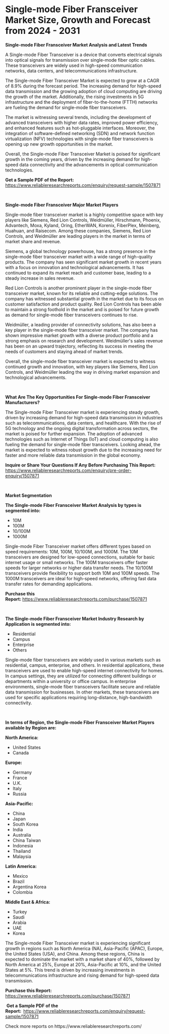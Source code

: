 <p><h1>Single-mode Fiber Fransceiver Market Size, Growth and Forecast from 2024 - 2031</h1></p><p><strong>Single-mode Fiber Fransceiver Market Analysis and Latest Trends</strong></p>
<p><p>A Single-mode Fiber Transceiver is a device that converts electrical signals into optical signals for transmission over single-mode fiber optic cables. These transceivers are widely used in high-speed communication networks, data centers, and telecommunications infrastructure.</p><p>The Single-mode Fiber Transceiver Market is expected to grow at a CAGR of 8.9% during the forecast period. The increasing demand for high-speed data transmission and the growing adoption of cloud computing are driving the growth of the market. Additionally, the rising investments in 5G infrastructure and the deployment of fiber-to-the-home (FTTH) networks are fueling the demand for single-mode fiber transceivers.</p><p>The market is witnessing several trends, including the development of advanced transceivers with higher data rates, improved power efficiency, and enhanced features such as hot-pluggable interfaces. Moreover, the integration of software-defined networking (SDN) and network function virtualization (NFV) technologies with single-mode fiber transceivers is opening up new growth opportunities in the market.</p><p>Overall, the Single-mode Fiber Transceiver Market is poised for significant growth in the coming years, driven by the increasing demand for high-speed data connectivity and the advancements in optical communication technologies.</p></p>
<p><strong>Get a Sample PDF of the Report:&nbsp;</strong> <a href="https://www.reliableresearchreports.com/enquiry/request-sample/1507871">https://www.reliableresearchreports.com/enquiry/request-sample/1507871</a></p>
<p>&nbsp;</p>
<p><strong>Single-mode Fiber Fransceiver Major Market Players</strong></p>
<p><p>Single-mode fiber transceiver market is a highly competitive space with key players like Siemens, Red Lion Controls, Weidmüller, Hirschmann, Phoenix, Advantech, Moxa, Kyland, Oring, EtherWAN, Korenix, FiberPlex, Meinberg, Huahuan, and Raisecom. Among these companies, Siemens, Red Lion Controls, and Weidmüller are leading players in the market in terms of market share and revenue.</p><p>Siemens, a global technology powerhouse, has a strong presence in the single-mode fiber transceiver market with a wide range of high-quality products. The company has seen significant market growth in recent years with a focus on innovation and technological advancements. It has continued to expand its market reach and customer base, leading to a steady increase in sales revenue.</p><p>Red Lion Controls is another prominent player in the single-mode fiber transceiver market, known for its reliable and cutting-edge solutions. The company has witnessed substantial growth in the market due to its focus on customer satisfaction and product quality. Red Lion Controls has been able to maintain a strong foothold in the market and is poised for future growth as demand for single-mode fiber transceivers continues to rise.</p><p>Weidmüller, a leading provider of connectivity solutions, has also been a key player in the single-mode fiber transceiver market. The company has shown impressive market growth with a diverse product portfolio and a strong emphasis on research and development. Weidmüller's sales revenue has been on an upward trajectory, reflecting its success in meeting the needs of customers and staying ahead of market trends.</p><p>Overall, the single-mode fiber transceiver market is expected to witness continued growth and innovation, with key players like Siemens, Red Lion Controls, and Weidmüller leading the way in driving market expansion and technological advancements.</p></p>
<p>&nbsp;</p>
<p><strong>What Are The Key Opportunities For Single-mode Fiber Fransceiver Manufacturers?</strong></p>
<p><p>The Single-mode Fiber Transceiver market is experiencing steady growth, driven by increasing demand for high-speed data transmission in industries such as telecommunications, data centers, and healthcare. With the rise of 5G technology and the ongoing digital transformation across sectors, the market is poised for further expansion. The adoption of advanced technologies such as Internet of Things (IoT) and cloud computing is also fueling the demand for single-mode fiber transceivers. Looking ahead, the market is expected to witness robust growth due to the increasing need for faster and more reliable data transmission in the global economy.</p></p>
<p><strong>Inquire or Share Your Questions If Any Before Purchasing This Report:</strong> <a href="https://www.reliableresearchreports.com/enquiry/pre-order-enquiry/1507871">https://www.reliableresearchreports.com/enquiry/pre-order-enquiry/1507871</a></p>
<p>&nbsp;</p>
<p><strong>Market Segmentation</strong></p>
<p><strong>The Single-mode Fiber Fransceiver Market Analysis by types is segmented into:</strong></p>
<p><ul><li>10M</li><li>100M</li><li>10/100M</li><li>1000M</li></ul></p>
<p><p>Single-mode Fiber Transceiver market offers different types based on speed requirements: 10M, 100M, 10/100M, and 1000M. The 10M transceivers are designed for low-speed connections, suitable for basic internet usage or small networks. The 100M transceivers offer faster speeds for larger networks or higher data transfer needs. The 10/100M transceivers provide flexibility to support both 10M and 100M speeds. The 1000M transceivers are ideal for high-speed networks, offering fast data transfer rates for demanding applications.</p></p>
<p><strong>Purchase this Report:&nbsp;</strong><a href="https://www.reliableresearchreports.com/purchase/1507871">https://www.reliableresearchreports.com/purchase/1507871</a></p>
<p>&nbsp;</p>
<p><strong>The Single-mode Fiber Fransceiver Market Industry Research by Application is segmented into:</strong></p>
<p><ul><li>Residential</li><li>Campus</li><li>Enterprise</li><li>Others</li></ul></p>
<p><p>Single-mode fiber transceivers are widely used in various markets such as residential, campus, enterprise, and others. In residential applications, these transceivers are used to enable high-speed internet connectivity for homes. In campus settings, they are utilized for connecting different buildings or departments within a university or office campus. In enterprise environments, single-mode fiber transceivers facilitate secure and reliable data transmission for businesses. In other markets, these transceivers are used for specific applications requiring long-distance, high-bandwidth connectivity.</p></p>
<p>&nbsp;</p>
<p><strong>In terms of Region, the Single-mode Fiber Fransceiver Market Players available by Region are:</strong></p>
<p>
    <p> <strong> North America: </strong>
        <ul>
            <li>United States</li>
            <li>Canada</li>
        </ul>
        </p> 
    <p> <strong> Europe: </strong>
        <ul>
            <li>Germany</li>
            <li>France</li>
            <li>U.K.</li>
            <li>Italy</li>
            <li>Russia</li>
        </ul>
        </p> 
    <p> <strong> Asia-Pacific: </strong>
        <ul>
            <li>China</li>
            <li>Japan</li>
            <li>South Korea</li>
            <li>India</li>
            <li>Australia</li>
            <li>China Taiwan</li>
            <li>Indonesia</li>
            <li>Thailand</li>
            <li>Malaysia</li>
        </ul>
        </p> 
    <p> <strong> Latin America: </strong>
        <ul>
            <li>Mexico</li>
            <li>Brazil</li>
            <li>Argentina Korea</li>
            <li>Colombia</li>
        </ul>
        </p> 
    <p> <strong> Middle East & Africa: </strong>
        <ul>
            <li>Turkey</li>
            <li>Saudi</li>
            <li>Arabia</li>
            <li>UAE</li>
            <li>Korea</li>
        </ul>
    </p>
    </p>
<p><p>The Single-mode Fiber Transceiver market is experiencing significant growth in regions such as North America (NA), Asia-Pacific (APAC), Europe, the United States (USA), and China. Among these regions, China is expected to dominate the market with a market share of 40%, followed by North America at 25%, Europe at 20%, Asia-Pacific at 10%, and the United States at 5%. This trend is driven by increasing investments in telecommunications infrastructure and rising demand for high-speed data transmission.</p></p>
<p><strong>Purchase this Report: </strong><a href="https://www.reliableresearchreports.com/purchase/1507871">https://www.reliableresearchreports.com/purchase/1507871</a></p>
<p>&nbsp;<strong>Get a Sample PDF of the Report:&nbsp;&nbsp;</strong><a href="https://www.reliableresearchreports.com/enquiry/request-sample/1507871">https://www.reliableresearchreports.com/enquiry/request-sample/1507871</a></p>
<p><strong></strong></p>
<p>Check more reports on https://www.reliableresearchreports.com/</p>
